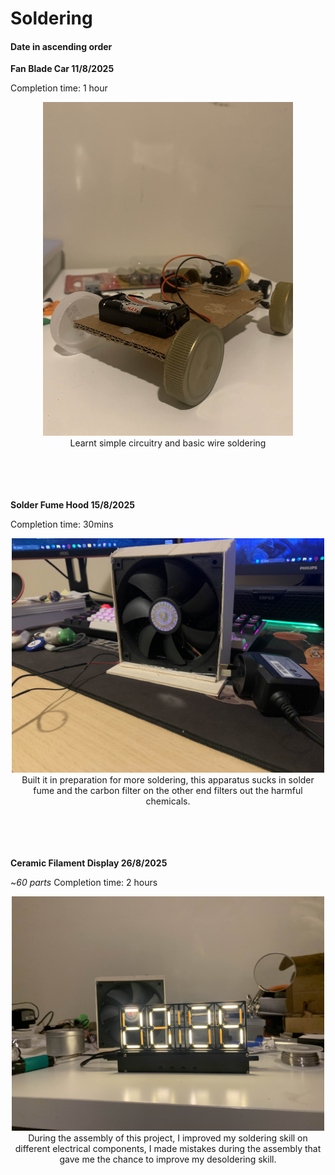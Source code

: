 # Soldering 
#### Date in ascending order

**Fan Blade Car 11/8/2025**

Completion time: 1 hour

<div align="center">
<figure style="display: block; width: fit-content; margin: auto;">
  <img src="Images/fanbladecar.jpg" alt="Fan blade Car" width="400">
  <figcaption style="display: block; text-align: centre;">Learnt simple circuitry and basic wire soldering</figcaption>
</figure>
</div>

<br>
<br>
<br>
<br>

**Solder Fume Hood 15/8/2025**

Completion time: 30mins

<div align="center">
<figure style="display: block; width: fit-content; margin: auto;">
  <img src="Images/fumehood.jpg" alt="DIY Fume Hood" width="500">
  <figcaption style="display: block; text-align: centre;">Built it in preparation for more soldering, this apparatus sucks in solder fume and the carbon filter on the other end filters out the harmful chemicals.</figcaption>
</figure>
</div>
  
<br>
<br>
<br>
<br>

**Ceramic Filament Display 26/8/2025**

~*60 parts* Completion time: 2 hours

<div align="center">
<figure style="display: block; width: fit-content; margin: auto;">
  <img src="Images/CFD.jpg" alt="Ceramic Filament Display" width="500">
  <figcaption style="display: block; text-align: centre;">During the assembly of this project, I improved my soldering skill on different electrical components, I made mistakes during the assembly that gave me the chance to improve my desoldering skill.</figcaption>
</figure>
</div>


